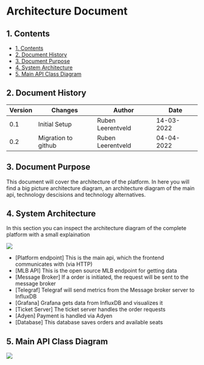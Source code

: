 # Architecture Document

## 1. Contents
- [1. Contents](#1-contents)
- [2. Document History](#2-document-history)
- [3. Document Purpose](#3-document-purpose)
- [4. System Architecture](#4-system-architecture)
- [5. Main API Class Diagram](#5-main-api-class-diagram)

## 2. Document History
| Version | Changes | Author | Date |
|---------|---------|--------|------|
| 0.1 | Initial Setup | Ruben Leerentveld | 14-03-2022 | 
| 0.2 | Migration to github | Ruben Leerentveld | 04-04-2022|

## 3. Document Purpose
This document will cover the architecture of the platform. In here you will find a big picture architecture diagram, an architecture diagram of the main api, technology descisions and technology alternatives.

## 4. System Architecture
In this section you can inspect the architecture diagram of the complete platform with a small explaination

![](https://www.plantuml.com/plantuml/png/ROtDQeDG44RtynHVirVeLa98Gw0LAWXr5roCPhJY_P5xnz2-VI-KR1ANt-7CcMDK3hfQGo_wBLPmcxh0JYdEariui4NlxUATEFtINoD8xYlHv5J2mBrWLtsUy5QNEt14LH9LPOPBRLW77op4NHUVx9Os6FByW8-cgGkiKJQDrAeaHXu5NV2pX9OUm7-b4IDZuA70ugFIVIBB3hYKRZ3hp_cKRjyJPCSjzZdkkC0e-fnDhvkfdqKH9TmIeOUDVPQSCojt7AMbexZhQiqV)

- [Platform endpoint] This is the main api, which the frontend communicates with (via HTTP)
- [MLB API]           This is the open source MLB endpoint for getting data
- [Message Broker]    If a order is initiated, the request will be sent to the message broker
- [Telegraf]          Telegraf will send metrics from the Message broker server to InfluxDB
- [Grafana]           Grafana gets data from InfluxDB and visualizes it
- [Ticket Server]     The ticket server handles the order requests
- [Adyen]             Payment is handled via Adyen
- [Database]          This database saves orders and available seats

## 5. Main API Class Diagram

![](https://www.plantuml.com/plantuml/png/pPJRRi8m38Rl-nIvBD9uXGcsIMZQqD0A3v2bfekMGvSOJQZYtPU6GeA5kDnwWspN_lyl1pBpo1tkj2gAOYw4tHbyj0QTLGeScqxlsL1zjOqKHPxaNwll850XH-bH2ayaqeUZIigJq59zp5jP56-k1aVcO-qu6iCqjPRY2p0E2iMzPtGDhYiOwxOIL7rW5_GyI_eU3VXfGzCxD84DtCQ3ApqwQHe6cajrnuQi3KO_rjNdWh1cAvrU3VL9BjVhcvjQmymXBI614VfXgna_XsCa3rWvTx8o851QKyN2ACW7S7fpwSMX5zPVvhdt0d0DN5V0lJNzd2-bGUPZFY6TAyNtu9u00vulJtYn-5nVR_OF-rx_r8mX9kj8N5TEWRVo1VOZ00uUuBPSmF3FxqQpYUG5oZSnUttiEIGEcrPOhOFiWclm9GMeW6Emxp-Ux9iG4zA0AI2wbV5tQMjGHqy2UlkW_vuj7MnwdBj_m9Y1gNTQ_G80)

